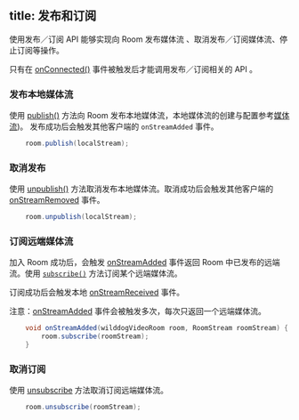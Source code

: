 title: 发布和订阅
---

使用发布／订阅 API 能够实现向 Room 发布媒体流	、取消发布／订阅媒体流、停止订阅等操作。

只有在 [onConnected()](/conference/Android/api/wilddog-video-room-listener.html#onConnected-room) 事件被触发后才能调用发布／订阅相关的 API 。


### 发布本地媒体流
使用 [publish()](/conference/Android/api/wilddog-video-room.html#publish-localStream) 方法向 Room 发布本地媒体流，本地媒体流的创建与配置参考[媒体流](/conference/Android/guide/1-media-stream.html))。
发布成功后会触发其他客户端的 `onStreamAdded` 事件。

```java
	room.publish(localStream);
```


### 取消发布
使用 [unpublish()](/conference/Android/api/wilddog-video-room.html#unpublish) 方法取消发布本地媒体流。取消成功后会触发其他客户端的 [onStreamRemoved](/conference/Android/api/wilddog-video-room-listener.html#onStreamRemoved-room-roomStream) 事件。

```java
	room.unpublish(localStream);
```

### 订阅远端媒体流
加入 Room 成功后，会触发 [onStreamAdded](/conference/Android/api/wilddog-video-room-listener.html#onStreamAdded-room-roomStream) 事件返回 Room 中已发布的远端流。使用 [`subscribe()`](/conference/Android/api/wilddog-video-room.html#subscribe-roomStream) 方法订阅某个远端媒体流。

订阅成功后会触发本地 [onStreamReceived](/conference/Android/api/wilddog-video-room-listener.html#onStreamReceived-room-roomStream) 事件。

注意：[onStreamAdded](/conference/Android/api/wilddog-video-room-listener.html#onStreamAdded-room-roomStream) 事件会被触发多次，每次只返回一个远端媒体流。

```java
    void onStreamAdded(wilddogVideoRoom room, RoomStream roomStream) {
		room.subscribe(roomStream);
    }
```
 

### 取消订阅

使用 [unsubscribe](/conference/Android/api/wilddog-video-room.html#unsubscribe-roomStream) 方法取消订阅远端媒体流。

```java
	room.unsubscribe(roomStream);
```
